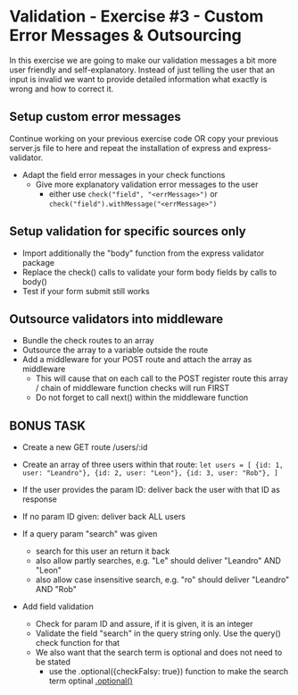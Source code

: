# Validation - Exercise #3 - Custom Error Messages & Outsourcing

In this exercise we are going to make our validation messages a bit more user friendly and self-explanatory. Instead of just telling the user that an input is invalid we want to provide detailed information what exactly is wrong and how to correct it.

## Setup custom error messages

Continue working on your previous exercise code OR copy your previous server.js file to here and repeat the installation of express and express-validator.

* Adapt the field error messages in your check functions
    * Give more explanatory validation error messages to the user
        * either use `check("field", "<errMessage>")` or `check("field").withMessage("<errMessage>")`

## Setup validation for specific sources only
* Import additionally the "body" function from the express validator package
* Replace the check() calls to validate your form body fields by calls to body()
* Test if your form submit still works

## Outsource validators into middleware
* Bundle the check routes to an array
* Outsource the array to a variable outside the route
* Add a middleware for your POST route and attach the array as middleware
    * This will cause that on each call to the POST register route this array / chain
    of middleware function checks will run FIRST
    * Do not forget to call next() within the middleware function


## BONUS TASK
* Create a new GET route /users/:id
* Create an array of three users within that route:
    `
        let users = [
            {id: 1, user: "Leandro"},
            {id: 2, user: "Leon"},
            {id: 3, user: "Rob"},
        ]
    `
* If the user provides the param ID: deliver back the user with that ID as response
* If no param ID given: deliver back ALL users
* If a query param "search" was given 
    * search for this user an return it back
    * also allow partly searches, e.g. "Le" should deliver "Leandro" AND "Leon"
    * also allow case insensitive search, e.g. "ro" should deliver "Leandro" AND "Rob"

* Add field validation
    * Check for param ID and assure, if it is given, it is an integer
    * Validate the field "search" in the query string only. Use the query() check function for that
    * We also want that the search term is optional and does not need to be stated
        * use the .optional({checkFalsy: true}) function to make the search term optinal
        [.optional()](https://express-validator.github.io/docs/validation-chain-api.html#optionaloptions)

